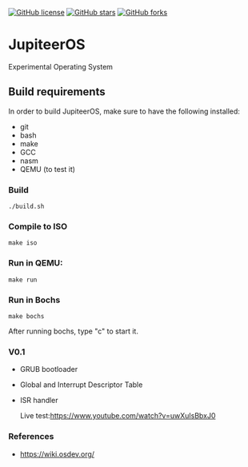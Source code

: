 [![GitHub license](https://img.shields.io/github/license/jupiteer/JupiteerOS)](https://github.com/jupiteer/JupiteerOS/blob/master/LICENSE)
[![GitHub stars](https://img.shields.io/github/stars/jupiteer/JupiteerOS)](https://github.com/jupiteer/JupiteerOS/stargazers)
[![GitHub forks](https://img.shields.io/github/forks/jupiteer/JupiteerOS)](https://github.com/jupiteer/JupiteerOS/network)
# JupiteerOS
Experimental Operating System

## Build requirements
In order to build JupiteerOS, make sure to have the following installed:
- git
- bash
- make
- GCC 
- nasm
- QEMU (to test it)

### Build
```
./build.sh
```
### Compile to ISO
```
make iso
```
### Run in QEMU:
```
make run
```
### Run in Bochs
```
make bochs
```
After running bochs, type "c" to start it.

### V0.1
* GRUB bootloader
* Global and Interrupt Descriptor Table
* ISR handler

  Live test:https://www.youtube.com/watch?v=uwXuIsBbxJ0

### References
* https://wiki.osdev.org/
